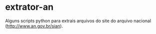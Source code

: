 # extrator-an

Alguns scripts python para extrais arquivos do site do arquivo nacional (http://www.an.gov.br/sian).